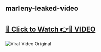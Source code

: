 ## marleny-leaked-video 

# <h2><a href="http://freeplayer.one?title=marleny-leaked-video&ref=21J">🔗 Click to Watch 👉🔴 VIDEO</a></h2>

<a href="http://freeplayer.one?title=marleny-leaked-video&ref=21J" rel="nofollow" data-target="animated-image.originalLink"><img src="https://i.ibb.co.com/xMMVF88/686577567.gif" alt="Viral Video Original" style="max-width: 100%; display: inline-block;" data-target="animated-image.originalImage"></a>

